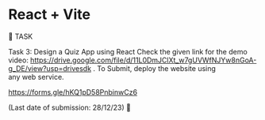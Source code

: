 # React + Vite

📌 TASK

Task 3: Design a Quiz App using React Check the given link for the demo video: https://drive.google.com/file/d/11L0DmJClXt_w7gUVWfNJYw8nGoA-g_DE/view?usp=drivesdk . To Submit, deploy the website using any web service.

https://forms.gle/hKQ1pD58PnbinwCz6

(Last date of submission: 28/12/23) 📌
